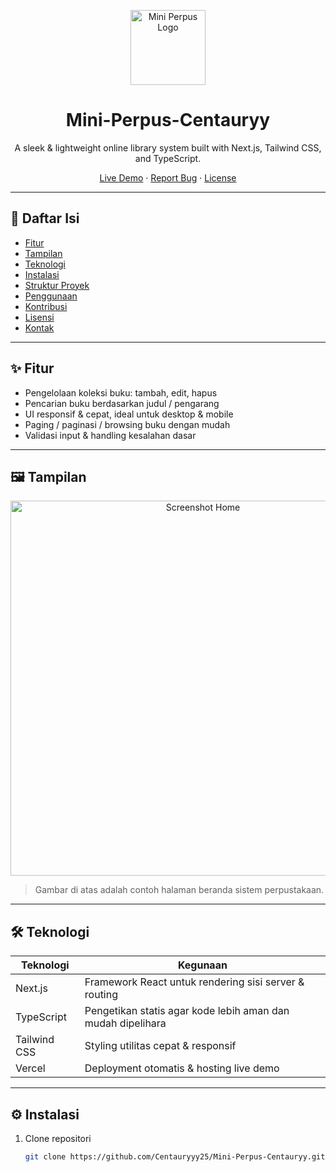 <!-- Badge & Title -->
<p align="center">
  <a href="https://mini-library-centauryy.vercel.app">
    <img src="https://github.com/Centauryyy25/Mini-Perpus-Centauryy/raw/master/public/asset/logo.png)" alt="Mini Perpus Logo" width="120" />
  </a>
</p>

<h1 align="center">Mini-Perpus-Centauryy</h1>

<p align="center">
  A sleek & lightweight online library system built with Next.js, Tailwind CSS, and TypeScript.
</p>

<p align="center">
  <a href="https://mini-library-centauryy.vercel.app" target="_blank">Live Demo</a>
  &middot;
  <a href="https://github.com/Centauryyy25/Mini-Perpus-Centauryy/issues">Report Bug</a>
  &middot;
  <a href="https://github.com/Centauryyy25/Mini-Perpus-Centauryy/blob/master/LICENSE">License</a>
</p>

---

## 🚀 Daftar Isi

- [Fitur](#fitur)  
- [Tampilan](#tampilan)  
- [Teknologi](#teknologi)  
- [Instalasi](#instalasi)  
- [Struktur Proyek](#struktur-proyek)  
- [Penggunaan](#penggunaan)  
- [Kontribusi](#kontribusi)  
- [Lisensi](#lisensi)  
- [Kontak](#kontak)

---

## ✨ Fitur

- Pengelolaan koleksi buku: tambah, edit, hapus  
- Pencarian buku berdasarkan judul / pengarang  
- UI responsif & cepat, ideal untuk desktop & mobile  
- Paging / paginasi / browsing buku dengan mudah  
- Validasi input & handling kesalahan dasar  

---

## 🖼 Tampilan

<p align="center">
  <img src="https://github.com/Centauryyy25/Mini-Perpus-Centauryy/raw/master/public/asset/screenshot-home.png" alt="Screenshot Home" width="600" />
</p>

> Gambar di atas adalah contoh halaman beranda sistem perpustakaan.

---

## 🛠 Teknologi

| Teknologi | Kegunaan |
|-----------|----------|
| Next.js   | Framework React untuk rendering sisi server & routing |
| TypeScript| Pengetikan statis agar kode lebih aman dan mudah dipelihara |
| Tailwind CSS | Styling utilitas cepat & responsif |
| Vercel    | Deployment otomatis & hosting live demo |

---

## ⚙ Instalasi

1. Clone repositori  
   ```bash
   git clone https://github.com/Centauryyy25/Mini-Perpus-Centauryy.git
